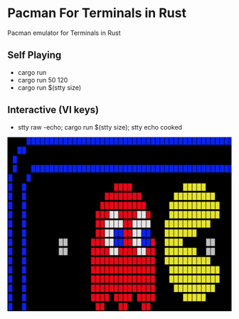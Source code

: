# Pacman For Terminals in Rust
Pacman emulator for Terminals in Rust

## Self Playing
 * cargo run
 * cargo run 50 120
 * cargo run $(stty size)

## Interactive (VI keys)
 * stty raw -echo; cargo run $(stty size); stty echo cooked

![Pacman Terminal Screenshot](./screenshot.png)
